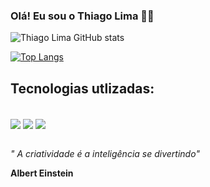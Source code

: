 ### Olá! Eu sou o Thiago Lima 🤙🏾


![Thiago Lima GitHub stats](https://github-readme-stats.vercel.app/api?username=devthlima&show_icons=true&theme=radical)

[![Top Langs](https://github-readme-stats.vercel.app/api/top-langs/?username=devthlima&layout=compact)](https://github.com/anuraghazra/github-readme-stats)

## Tecnologias utlizadas:

<div style="display: inline_block"><br/>
    <img align="center" alt"html5" src="https://img.shields.io/badge/HTML5-E34F26?style=for-the-badge&logo=html5&logoColor=white"/>
    <img align="center" alt"css" src="https://img.shields.io/badge/CSS3-1572B6?style=for-the-badge&logo=css3&logoColor=white"/>
    <img align="center" alt"js" src="https://img.shields.io/badge/JavaScript-F7DF1E?style=for-the-badge&logo=javascript&logoColor=black"/>
    
</div><br>

*" A criatividade é a inteligência se divertindo"* 

**Albert Einstein**

